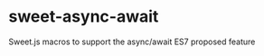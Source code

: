 sweet-async-await
=================

Sweet.js macros to support the async/await ES7 proposed feature
